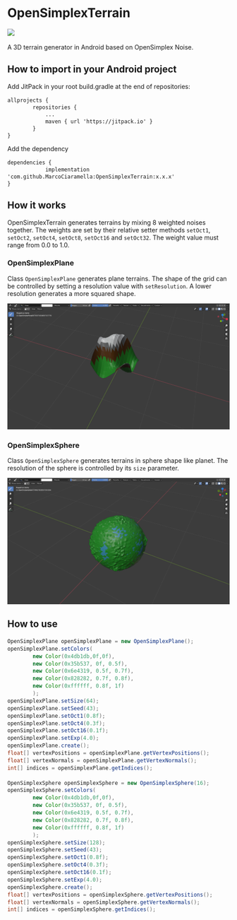 # OpenSimplexTerrain
[![](https://jitpack.io/v/MarcoCiaramella/OpenSimplexTerrain.svg)](https://jitpack.io/#MarcoCiaramella/OpenSimplexTerrain)

A 3D terrain generator in Android based on OpenSimplex Noise.

## How to import in your Android project
Add JitPack in your root build.gradle at the end of repositories:

```
allprojects {
		repositories {
			...
			maven { url 'https://jitpack.io' }
		}
}
```

Add the dependency

```
dependencies {
	        implementation 'com.github.MarcoCiaramella:OpenSimplexTerrain:x.x.x'
}
```

## How it works
OpenSimplexTerrain generates terrains by mixing 8 weighted noises together.
The weights are set by their relative setter methods `setOct1`, `setOct2`, `setOct4`, `setOct8`, `setOct16` and `setOct32`.
The weight value must range from 0.0 to 1.0.

### OpenSimplexPlane
Class `OpenSimplexPlane` generates plane terrains. The shape of the grid can be controlled by setting a resolution value with `setResolution`.
A lower resolution generates a more squared shape.

![plane img](/img/plane.png)

### OpenSimplexSphere
Class `OpenSimplexSphere` generates terrains in sphere shape like planet. The resolution of the sphere is controlled by its `size` parameter.

![sphere img](/img/sphere.png)

## How to use
```java
OpenSimplexPlane openSimplexPlane = new OpenSimplexPlane();
openSimplexPlane.setColors(
        new Color(0x4db1db,0f,0f),
        new Color(0x35b537, 0f, 0.5f),
        new Color(0x6e4319, 0.5f, 0.7f),
        new Color(0x828282, 0.7f, 0.8f),
        new Color(0xffffff, 0.8f, 1f)
        );
openSimplexPlane.setSize(64);
openSimplexPlane.setSeed(43);
openSimplexPlane.setOct1(0.8f);
openSimplexPlane.setOct4(0.3f);
openSimplexPlane.setOct16(0.1f);
openSimplexPlane.setExp(4.0);
openSimplexPlane.create();
float[] vertexPositions = openSimplexPlane.getVertexPositions();
float[] vertexNormals = openSimplexPlane.getVertexNormals();
int[] indices = openSimplexPlane.getIndices();

OpenSimplexSphere openSimplexSphere = new OpenSimplexSphere(16);
openSimplexSphere.setColors(
        new Color(0x4db1db,0f,0f),
        new Color(0x35b537, 0f, 0.5f),
        new Color(0x6e4319, 0.5f, 0.7f),
        new Color(0x828282, 0.7f, 0.8f),
        new Color(0xffffff, 0.8f, 1f)
        );
openSimplexSphere.setSize(128);
openSimplexSphere.setSeed(43);
openSimplexSphere.setOct1(0.8f);
openSimplexSphere.setOct4(0.3f);
openSimplexSphere.setOct16(0.1f);
openSimplexSphere.setExp(4.0);
openSimplexSphere.create();
float[] vertexPositions = openSimplexSphere.getVertexPositions();
float[] vertexNormals = openSimplexSphere.getVertexNormals();
int[] indices = openSimplexSphere.getIndices();
```
